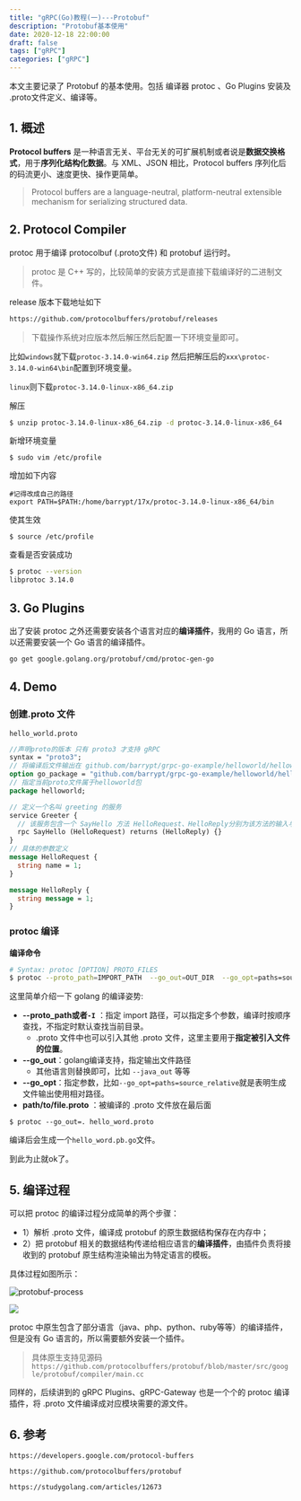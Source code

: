 ```yaml
---
title: "gRPC(Go)教程(一)---Protobuf"
description: "Protobuf基本使用"
date: 2020-12-18 22:00:00
draft: false
tags: ["gRPC"]
categories: ["gRPC"]
---
```


本文主要记录了 Protobuf 的基本使用。包括 编译器 protoc 、Go Plugins 安装及 .proto文件定义、编译等。

<!--more-->

## 1. 概述

**Protocol buffers** 是一种语言无关、平台无关的可扩展机制或者说是**数据交换格式**，用于**序列化结构化数据**。与 XML、JSON 相比，Protocol buffers 序列化后的码流更小、速度更快、操作更简单。

> Protocol buffers are a language-neutral, platform-neutral extensible mechanism for serializing structured data.



## 2. Protocol Compiler

protoc 用于编译 protocolbuf (.proto文件) 和 protobuf 运行时。

> protoc 是 C++ 写的，比较简单的安装方式是直接下载编译好的二进制文件。

release 版本下载地址如下

```sh
https://github.com/protocolbuffers/protobuf/releases
```

> 下载操作系统对应版本然后解压然后配置一下环境变量即可。

比如`windows`就下载`protoc-3.14.0-win64.zip` 然后把解压后的`xxx\protoc-3.14.0-win64\bin`配置到环境变量。

`linux`则下载`protoc-3.14.0-linux-x86_64.zip`

解压

```sh
$ unzip protoc-3.14.0-linux-x86_64.zip -d protoc-3.14.0-linux-x86_64
```

新增环境变量

```shell
$ sudo vim /etc/profile 
```

增加如下内容

```shell
#记得改成自己的路径
export PATH=$PATH:/home/barrypt/17x/protoc-3.14.0-linux-x86_64/bin
```

使其生效

```shell
$ source /etc/profile
```



查看是否安装成功

```sh
$ protoc --version
libprotoc 3.14.0
```

## 3. Go Plugins

出了安装 protoc 之外还需要安装各个语言对应的**编译插件**，我用的 Go 语言，所以还需要安装一个 Go 语言的编译插件。

```sh
go get google.golang.org/protobuf/cmd/protoc-gen-go
```



## 4. Demo

### 创建.proto 文件

`hello_world.proto`

```protobuf
//声明proto的版本 只有 proto3 才支持 gRPC
syntax = "proto3";
// 将编译后文件输出在 github.com/barrypt/grpc-go-example/helloworld/helloworld 目录
option go_package = "github.com/barrypt/grpc-go-example/helloworld/helloworld";
// 指定当前proto文件属于helloworld包
package helloworld;

// 定义一个名叫 greeting 的服务
service Greeter {
  // 该服务包含一个 SayHello 方法 HelloRequest、HelloReply分别为该方法的输入与输出
  rpc SayHello (HelloRequest) returns (HelloReply) {}
}
// 具体的参数定义
message HelloRequest {
  string name = 1;
}

message HelloReply {
  string message = 1;
}
```

### protoc 编译

**编译命令**

```sh
# Syntax: protoc [OPTION] PROTO_FILES
$ protoc --proto_path=IMPORT_PATH  --go_out=OUT_DIR  --go_opt=paths=source_relative path/to/file.proto
```

这里简单介绍一下 golang 的编译姿势:

- **--proto_path或者`-I`** ：指定 import 路径，可以指定多个参数，编译时按顺序查找，不指定时默认查找当前目录。
  - .proto 文件中也可以引入其他 .proto 文件，这里主要用于**指定被引入文件的位置**。
- **--go_out**：golang编译支持，指定输出文件路径
  - 其他语言则替换即可，比如 `--java_out` 等等
- **--go_opt**：指定参数，比如`--go_opt=paths=source_relative`就是表明生成文件输出使用相对路径。
- **path/to/file.proto** ：被编译的 .proto 文件放在最后面

```shell
$ protoc --go_out=. hello_word.proto
```

编译后会生成一个`hello_word.pb.go`文件。

到此为止就ok了。

## 5. 编译过程

可以把 protoc 的编译过程分成简单的两个步骤：

* 1）解析 .proto 文件，编译成 protobuf 的原生数据结构保存在内存中；
* 2）把 protobuf 相关的数据结构传递给相应语言的**编译插件**，由插件负责将接收到的 protobuf 原生结构渲染输出为特定语言的模板。

具体过程如图所示：

![protobuf-process][protobuf-process]

![](assets/protobuf-process.png)

protoc 中原生包含了部分语言（java、php、python、ruby等等）的编译插件，但是没有 Go 语言的，所以需要额外安装一个插件。

> 具体原生支持见源码`https://github.com/protocolbuffers/protobuf/blob/master/src/google/protobuf/compiler/main.cc`

同样的，后续讲到的 gRPC Plugins、gRPC-Gateway 也是一个个的 protoc 编译插件，将 .proto 文件编译成对应模块需要的源文件。

## 6. 参考

`https://developers.google.com/protocol-buffers`

`https://github.com/protocolbuffers/protobuf`

`https://studygolang.com/articles/12673`







[protobuf-process]:https://github.com/barrypt/blog/raw/master/images/grpc/protobuf-process.png